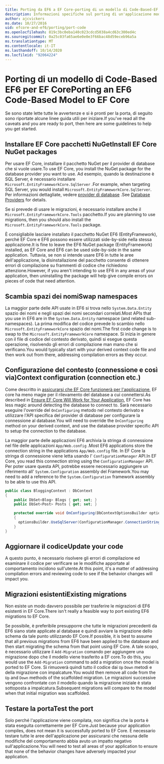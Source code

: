 ```yaml
---
title: Porting da EF6 a EF Core-porting di un modello di Code-Based-EF
description: Informazioni specifiche sul porting di un'applicazione modello basata su codice Entity Framework 6 per Entity Framework Core
author: ajcvickers
ms.date: 10/27/2016
uid: efcore-and-ef6/porting/port-code
ms.openlocfilehash: 819c3bc0eba140c023cdcd5038a4cd63c300ed4c
ms.sourcegitcommit: 0a25c03fa65ae6e0e0e3f66bac48d59eceb96a5a
ms.translationtype: MT
ms.contentlocale: it-IT
ms.lasthandoff: 10/14/2020
ms.locfileid: "92064224"
---
```

# <a name="porting-an-ef6-code-based-model-to-ef-core"></a><span data-ttu-id="c4647-103">Porting di un modello di Code-Based EF6 per EF Core</span><span class="sxs-lookup"><span data-stu-id="c4647-103">Porting an EF6 Code-Based Model to EF Core</span></span>

<span data-ttu-id="c4647-104">Se sono state lette tutte le avvertenze e si è pronti per la porta, di seguito sono riportate alcune linee guida utili per iniziare.</span><span class="sxs-lookup"><span data-stu-id="c4647-104">If you've read all the caveats and you are ready to port, then here are some guidelines to help you get started.</span></span>

## <a name="install-ef-core-nuget-packages"></a><span data-ttu-id="c4647-105">Installare EF Core pacchetti NuGet</span><span class="sxs-lookup"><span data-stu-id="c4647-105">Install EF Core NuGet packages</span></span>

<span data-ttu-id="c4647-106">Per usare EF Core, installare il pacchetto NuGet per il provider di database che si vuole usare.</span><span class="sxs-lookup"><span data-stu-id="c4647-106">To use EF Core, you install the NuGet package for the database provider you want to use.</span></span> <span data-ttu-id="c4647-107">Ad esempio, quando la destinazione è SQL Server, è necessario installare `Microsoft.EntityFrameworkCore.SqlServer` .</span><span class="sxs-lookup"><span data-stu-id="c4647-107">For example, when targeting SQL Server, you would install `Microsoft.EntityFrameworkCore.SqlServer`.</span></span> <span data-ttu-id="c4647-108">Per informazioni dettagliate, vedere [provider di database](xref:core/providers/index) .</span><span class="sxs-lookup"><span data-stu-id="c4647-108">See [Database Providers](xref:core/providers/index) for details.</span></span>

<span data-ttu-id="c4647-109">Se si prevede di usare le migrazioni, è necessario installare anche il `Microsoft.EntityFrameworkCore.Tools` pacchetto.</span><span class="sxs-lookup"><span data-stu-id="c4647-109">If you are planning to use migrations, then you should also install the `Microsoft.EntityFrameworkCore.Tools` package.</span></span>

<span data-ttu-id="c4647-110">È consigliabile lasciare installato il pacchetto NuGet EF6 (EntityFramework), perché EF Core e EF6 possono essere utilizzati side-by-side nella stessa applicazione.</span><span class="sxs-lookup"><span data-stu-id="c4647-110">It is fine to leave the EF6 NuGet package (EntityFramework) installed, as EF Core and EF6 can be used side-by-side in the same application.</span></span> <span data-ttu-id="c4647-111">Tuttavia, se non si intende usare EF6 in tutte le aree dell'applicazione, la disinstallazione del pacchetto consente di ottenere errori di compilazione su frammenti di codice che richiedono attenzione.</span><span class="sxs-lookup"><span data-stu-id="c4647-111">However, if you aren't intending to use EF6 in any areas of your application, then uninstalling the package will help give compile errors on pieces of code that need attention.</span></span>

## <a name="swap-namespaces"></a><span data-ttu-id="c4647-112">Scambia spazi dei nomi</span><span class="sxs-lookup"><span data-stu-id="c4647-112">Swap namespaces</span></span>

<span data-ttu-id="c4647-113">La maggior parte delle API usate in EF6 si trova nello `System.Data.Entity` spazio dei nomi e negli spazi dei nomi secondari correlati.</span><span class="sxs-lookup"><span data-stu-id="c4647-113">Most APIs that you use in EF6 are in the `System.Data.Entity` namespace (and related sub-namespaces).</span></span> <span data-ttu-id="c4647-114">La prima modifica del codice prevede lo scambio nello `Microsoft.EntityFrameworkCore` spazio dei nomi.</span><span class="sxs-lookup"><span data-stu-id="c4647-114">The first code change is to swap to the `Microsoft.EntityFrameworkCore` namespace.</span></span> <span data-ttu-id="c4647-115">Si inizia in genere con il file di codice del contesto derivato, quindi si esegue questa operazione, risolvendo gli errori di compilazione man mano che si verificano.</span><span class="sxs-lookup"><span data-stu-id="c4647-115">You would typically start with your derived context code file and then work out from there, addressing compilation errors as they occur.</span></span>

## <a name="context-configuration-connection-etc"></a><span data-ttu-id="c4647-116">Configurazione del contesto (connessione e così via)</span><span class="sxs-lookup"><span data-stu-id="c4647-116">Context configuration (connection etc.)</span></span>

<span data-ttu-id="c4647-117">Come descritto in [assicurarsi che EF Core funzionerà per l'applicazione](xref:efcore-and-ef6/porting/index), EF core ha meno magie per il rilevamento del database a cui connettersi.</span><span class="sxs-lookup"><span data-stu-id="c4647-117">As described in [Ensure EF Core Will Work for Your Application](xref:efcore-and-ef6/porting/index), EF Core has less magic around detecting the database to connect to.</span></span> <span data-ttu-id="c4647-118">Sarà necessario eseguire l'override del `OnConfiguring` metodo nel contesto derivato e utilizzare l'API specifica del provider di database per configurare la connessione al database.</span><span class="sxs-lookup"><span data-stu-id="c4647-118">You will need to override the `OnConfiguring` method on your derived context, and use the database provider specific API to setup the connection to the database.</span></span>

<span data-ttu-id="c4647-119">La maggior parte delle applicazioni EF6 archivia la stringa di connessione nel file delle applicazioni `App/Web.config` .</span><span class="sxs-lookup"><span data-stu-id="c4647-119">Most EF6 applications store the connection string in the applications `App/Web.config` file.</span></span> <span data-ttu-id="c4647-120">In EF Core la stringa di connessione viene letta usando l' `ConfigurationManager` API.</span><span class="sxs-lookup"><span data-stu-id="c4647-120">In EF Core, you read this connection string using the `ConfigurationManager` API.</span></span> <span data-ttu-id="c4647-121">Per poter usare questa API, potrebbe essere necessario aggiungere un riferimento all' `System.Configuration` assembly del Framework.</span><span class="sxs-lookup"><span data-stu-id="c4647-121">You may need to add a reference to the `System.Configuration` framework assembly to be able to use this API.</span></span>

```csharp
public class BloggingContext : DbContext
{
    public DbSet<Blog> Blogs { get; set; }
    public DbSet<Post> Posts { get; set; }

    protected override void OnConfiguring(DbContextOptionsBuilder optionsBuilder)
    {
      optionsBuilder.UseSqlServer(ConfigurationManager.ConnectionStrings["BloggingDatabase"].ConnectionString);
    }
}
```

## <a name="update-your-code"></a><span data-ttu-id="c4647-122">Aggiornare il codice</span><span class="sxs-lookup"><span data-stu-id="c4647-122">Update your code</span></span>

<span data-ttu-id="c4647-123">A questo punto, è necessario risolvere gli errori di compilazione ed esaminare il codice per verificare se le modifiche apportate al comportamento incidono sull'utente.</span><span class="sxs-lookup"><span data-stu-id="c4647-123">At this point, it's a matter of addressing compilation errors and reviewing code to see if the behavior changes will impact you.</span></span>

## <a name="existing-migrations"></a><span data-ttu-id="c4647-124">Migrazioni esistenti</span><span class="sxs-lookup"><span data-stu-id="c4647-124">Existing migrations</span></span>

<span data-ttu-id="c4647-125">Non esiste un modo davvero possibile per trasferire le migrazioni di EF6 esistenti in EF Core.</span><span class="sxs-lookup"><span data-stu-id="c4647-125">There isn't really a feasible way to port existing EF6 migrations to EF Core.</span></span>

<span data-ttu-id="c4647-126">Se possibile, è preferibile presupporre che tutte le migrazioni precedenti da EF6 siano state applicate al database e quindi avviare la migrazione dello schema da tale punto utilizzando EF Core.</span><span class="sxs-lookup"><span data-stu-id="c4647-126">If possible, it is best to assume that all previous migrations from EF6 have been applied to the database and then start migrating the schema from that point using EF Core.</span></span> <span data-ttu-id="c4647-127">A tale scopo, è necessario utilizzare il `Add-Migration` comando per aggiungere una migrazione dopo che il modello viene trasferito a EF core.</span><span class="sxs-lookup"><span data-stu-id="c4647-127">To do this, you would use the `Add-Migration` command to add a migration once the model is ported to EF Core.</span></span> <span data-ttu-id="c4647-128">Si rimuoverà quindi tutto il codice dai `Up` `Down` metodi e della migrazione con impalcature.</span><span class="sxs-lookup"><span data-stu-id="c4647-128">You would then remove all code from the `Up` and `Down` methods of the scaffolded migration.</span></span> <span data-ttu-id="c4647-129">Le migrazioni successive vengono confrontate con il modello quando la migrazione iniziale è stata sottoposta a impalcatura.</span><span class="sxs-lookup"><span data-stu-id="c4647-129">Subsequent migrations will compare to the model when that initial migration was scaffolded.</span></span>

## <a name="test-the-port"></a><span data-ttu-id="c4647-130">Testare la porta</span><span class="sxs-lookup"><span data-stu-id="c4647-130">Test the port</span></span>

<span data-ttu-id="c4647-131">Solo perché l'applicazione viene compilata, non significa che la porta è stata eseguita correttamente per EF Core.</span><span class="sxs-lookup"><span data-stu-id="c4647-131">Just because your application compiles, does not mean it is successfully ported to EF Core.</span></span> <span data-ttu-id="c4647-132">È necessario testare tutte le aree dell'applicazione per assicurarsi che nessuna delle modifiche del comportamento abbia avuto un impatto negativo sull'applicazione.</span><span class="sxs-lookup"><span data-stu-id="c4647-132">You will need to test all areas of your application to ensure that none of the behavior changes have adversely impacted your application.</span></span>
